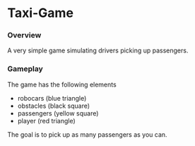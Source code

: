 # Taxi-Game
### Overview
A very simple game simulating drivers picking up passengers.
### Gameplay
The game has the following elements
- robocars (blue triangle)
- obstacles (black square)
- passengers (yellow square)
- player (red triangle)<br>

The goal is to pick up as many passengers as you can.
